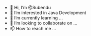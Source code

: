 - 👋 Hi, I’m @Subendu
- 👀 I’m interested in Java Development
- 🌱 I’m currently learning ...
- 💞️ I’m looking to collaborate on ...
- 📫 How to reach me ...

<!---
Subendu7/Subendu7 is a ✨ special ✨ repository because its `README.md` (this file) appears on your GitHub profile.
You can click the Preview link to take a look at your changes.
--->
